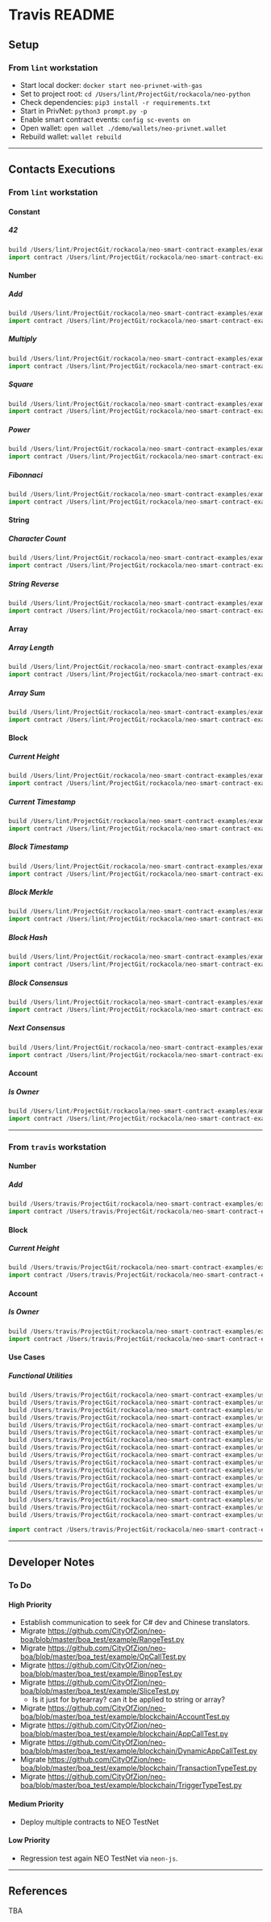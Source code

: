 # Travis README

## Setup

### From `lint` workstation

* Start local docker: `docker start neo-privnet-with-gas`
* Set to project root: `cd /Users/lint/ProjectGit/rockacola/neo-python`
* Check dependencies: `pip3 install -r requirements.txt`
* Start in PrivNet: `python3 prompt.py -p`
* Enable smart contract events: `config sc-events on`
* Open wallet: `open wallet ./demo/wallets/neo-privnet.wallet`
* Rebuild wallet: `wallet rebuild`

---

## Contacts Executions

### From `lint` workstation

#### Constant

##### 42

``` py
build /Users/lint/ProjectGit/rockacola/neo-smart-contract-examples/examples/python/constant/forty-two.py test ff 02 False False
import contract /Users/lint/ProjectGit/rockacola/neo-smart-contract-examples/examples/python/constant/forty-two.avm ff 02 False False
```

#### Number

##### Add

``` py
build /Users/lint/ProjectGit/rockacola/neo-smart-contract-examples/examples/python/number/add.py test 0202 02 False False 2 5
import contract /Users/lint/ProjectGit/rockacola/neo-smart-contract-examples/examples/python/number/add.avm 0202 02 False False
```

##### Multiply

``` py
build /Users/lint/ProjectGit/rockacola/neo-smart-contract-examples/examples/python/number/multiply.py test 0202 02 False False 2 5
import contract /Users/lint/ProjectGit/rockacola/neo-smart-contract-examples/examples/python/number/multiply.avm 0202 02 False False
```

##### Square

``` py
build /Users/lint/ProjectGit/rockacola/neo-smart-contract-examples/examples/python/number/square.py test 02 02 False False 7
import contract /Users/lint/ProjectGit/rockacola/neo-smart-contract-examples/examples/python/number/square.avm 02 02 False False
```

##### Power

``` py
build /Users/lint/ProjectGit/rockacola/neo-smart-contract-examples/examples/python/number/power.py test 0202 02 False False 2 8
import contract /Users/lint/ProjectGit/rockacola/neo-smart-contract-examples/examples/python/number/power.avm 0202 02 False False
```

##### Fibonnaci

``` py
build /Users/lint/ProjectGit/rockacola/neo-smart-contract-examples/examples/python/number/fibonacci.py test 02 02 False False 3
import contract /Users/lint/ProjectGit/rockacola/neo-smart-contract-examples/examples/python/number/fibonacci.avm 02 02 False False
```

#### String

##### Character Count

``` py
build /Users/lint/ProjectGit/rockacola/neo-smart-contract-examples/examples/python/string/character-count.py test 07 02 False False lorem
import contract /Users/lint/ProjectGit/rockacola/neo-smart-contract-examples/examples/python/string/character-count.avm 07 02 False False
```

##### String Reverse

``` py
build /Users/lint/ProjectGit/rockacola/neo-smart-contract-examples/examples/python/string/string-reverse.py test 07 07 False False lorem
import contract /Users/lint/ProjectGit/rockacola/neo-smart-contract-examples/examples/python/string/string-reverse.avm 07 07 False False
```

#### Array

##### Array Length

``` py
build /Users/lint/ProjectGit/rockacola/neo-smart-contract-examples/examples/python/array/array-length.py test 10 02 False False [True,'two',3]
import contract /Users/lint/ProjectGit/rockacola/neo-smart-contract-examples/examples/python/array/array-length.avm 10 02 False False
```

##### Array Sum

``` py
build /Users/lint/ProjectGit/rockacola/neo-smart-contract-examples/examples/python/array/array-sum.py test 10 02 False False [2,4,6]
import contract /Users/lint/ProjectGit/rockacola/neo-smart-contract-examples/examples/python/array/array-sum.avm 10 02 False False
```

#### Block

##### Current Height

``` py
build /Users/lint/ProjectGit/rockacola/neo-smart-contract-examples/examples/python/block/current-height.py test ff 02 False False
import contract /Users/lint/ProjectGit/rockacola/neo-smart-contract-examples/examples/python/block/current-height.avm ff 02 False False
```

##### Current Timestamp

``` py
build /Users/lint/ProjectGit/rockacola/neo-smart-contract-examples/examples/python/block/current-timestamp.py test ff 02 False False
import contract /Users/lint/ProjectGit/rockacola/neo-smart-contract-examples/examples/python/block/current-timestamp.avm ff 02 False False
```


##### Block Timestamp

``` py
build /Users/lint/ProjectGit/rockacola/neo-smart-contract-examples/examples/python/block/block-timestamp.py test 02 02 False False 1
import contract /Users/lint/ProjectGit/rockacola/neo-smart-contract-examples/examples/python/block/block-timestamp.avm 02 02 False False
```

##### Block Merkle

``` py
build /Users/lint/ProjectGit/rockacola/neo-smart-contract-examples/examples/python/block/block-merkle.py test 02 02 False False 1
import contract /Users/lint/ProjectGit/rockacola/neo-smart-contract-examples/examples/python/block/block-merkle.avm 02 02 False False
```

##### Block Hash

``` py
build /Users/lint/ProjectGit/rockacola/neo-smart-contract-examples/examples/python/block/block-hash.py test 02 02 False False 1
import contract /Users/lint/ProjectGit/rockacola/neo-smart-contract-examples/examples/python/block/block-hash.avm 02 02 False False
```

##### Block Consensus

``` py
build /Users/lint/ProjectGit/rockacola/neo-smart-contract-examples/examples/python/block/block-consensus.py test 02 02 False False 1
import contract /Users/lint/ProjectGit/rockacola/neo-smart-contract-examples/examples/python/block/block-consensus.avm 02 02 False False
```

##### Next Consensus

``` py
build /Users/lint/ProjectGit/rockacola/neo-smart-contract-examples/examples/python/block/next-consensus.py test 02 02 False False 1
import contract /Users/lint/ProjectGit/rockacola/neo-smart-contract-examples/examples/python/block/next-consensus.avm 02 02 False False
```

#### Account

##### Is Owner

``` py
build /Users/lint/ProjectGit/rockacola/neo-smart-contract-examples/examples/python/account/is-owner.py test ff 01 False False
import contract /Users/lint/ProjectGit/rockacola/neo-smart-contract-examples/examples/python/account/is-owner.avm ff 01 False False
```


---



### From `travis` workstation

#### Number

##### Add

``` py
build /Users/travis/ProjectGit/rockacola/neo-smart-contract-examples/examples/python/number/add.py test 0505 02 False False 2 5
import contract /Users/travis/ProjectGit/rockacola/neo-smart-contract-examples/examples/python/number/add.avm 0505 02 False False
```

#### Block

##### Current Height

``` py
build /Users/travis/ProjectGit/rockacola/neo-smart-contract-examples/examples/python/block/current-height.py test ff 02 False False
import contract /Users/travis/ProjectGit/rockacola/neo-smart-contract-examples/examples/python/block/current-height.avm ff 02 False False
```

#### Account

##### Is Owner

``` py
build /Users/travis/ProjectGit/rockacola/neo-smart-contract-examples/examples/python/account/is-owner.py test ff 01 False False
import contract /Users/travis/ProjectGit/rockacola/neo-smart-contract-examples/examples/python/account/is-owner.avm ff 01 False False
```

#### Use Cases

##### Functional Utilities

``` py
build /Users/travis/ProjectGit/rockacola/neo-smart-contract-examples/use-cases/python/functional-utilities/functional-utilities.py test 0710 05 False False version
build /Users/travis/ProjectGit/rockacola/neo-smart-contract-examples/use-cases/python/functional-utilities/functional-utilities.py test 0710 05 False False add [2,5]
build /Users/travis/ProjectGit/rockacola/neo-smart-contract-examples/use-cases/python/functional-utilities/functional-utilities.py test 0710 05 False False multiply [7,6]
build /Users/travis/ProjectGit/rockacola/neo-smart-contract-examples/use-cases/python/functional-utilities/functional-utilities.py test 0710 05 False False square [6]
build /Users/travis/ProjectGit/rockacola/neo-smart-contract-examples/use-cases/python/functional-utilities/functional-utilities.py test 0710 05 False False power [2,8]
build /Users/travis/ProjectGit/rockacola/neo-smart-contract-examples/use-cases/python/functional-utilities/functional-utilities.py test 0710 05 False False fibonacci [7]
build /Users/travis/ProjectGit/rockacola/neo-smart-contract-examples/use-cases/python/functional-utilities/functional-utilities.py test 0710 05 False False character_count ['lorem']
build /Users/travis/ProjectGit/rockacola/neo-smart-contract-examples/use-cases/python/functional-utilities/functional-utilities.py test 0710 05 False False string_reverse ['lorem']
build /Users/travis/ProjectGit/rockacola/neo-smart-contract-examples/use-cases/python/functional-utilities/functional-utilities.py test 0710 05 False False array_length [1,2,3]
build /Users/travis/ProjectGit/rockacola/neo-smart-contract-examples/use-cases/python/functional-utilities/functional-utilities.py test 0710 05 False False array_sum [1,2,3]
build /Users/travis/ProjectGit/rockacola/neo-smart-contract-examples/use-cases/python/functional-utilities/functional-utilities.py test 0710 05 False False current_height []
build /Users/travis/ProjectGit/rockacola/neo-smart-contract-examples/use-cases/python/functional-utilities/functional-utilities.py test 0710 05 False False current_timestamp []
build /Users/travis/ProjectGit/rockacola/neo-smart-contract-examples/use-cases/python/functional-utilities/functional-utilities.py test 0710 05 False False get_timestamp [1]
build /Users/travis/ProjectGit/rockacola/neo-smart-contract-examples/use-cases/python/functional-utilities/functional-utilities.py test 0710 05 False False get_merkle [1]
build /Users/travis/ProjectGit/rockacola/neo-smart-contract-examples/use-cases/python/functional-utilities/functional-utilities.py test 0710 05 False False get_block_hash [1]
build /Users/travis/ProjectGit/rockacola/neo-smart-contract-examples/use-cases/python/functional-utilities/functional-utilities.py test 0710 05 False False get_consensus [1]
build /Users/travis/ProjectGit/rockacola/neo-smart-contract-examples/use-cases/python/functional-utilities/functional-utilities.py test 0710 05 False False get_next_consensus [1]

import contract /Users/travis/ProjectGit/rockacola/neo-smart-contract-examples/use-cases/python/functional-utilities/functional-utilities.avm 0710 05 False False
```


---

## Developer Notes

### To Do

#### High Priority

* Establish communication to seek for C# dev and Chinese translators.
* Migrate https://github.com/CityOfZion/neo-boa/blob/master/boa_test/example/RangeTest.py
* Migrate https://github.com/CityOfZion/neo-boa/blob/master/boa_test/example/OpCallTest.py
* Migrate https://github.com/CityOfZion/neo-boa/blob/master/boa_test/example/BinopTest.py
* Migrate https://github.com/CityOfZion/neo-boa/blob/master/boa_test/example/SliceTest.py
  * Is it just for bytearray? can it be applied to string or array?
* Migrate https://github.com/CityOfZion/neo-boa/blob/master/boa_test/example/blockchain/AccountTest.py
* Migrate https://github.com/CityOfZion/neo-boa/blob/master/boa_test/example/blockchain/AppCallTest.py
* Migrate https://github.com/CityOfZion/neo-boa/blob/master/boa_test/example/blockchain/DynamicAppCallTest.py
* Migrate https://github.com/CityOfZion/neo-boa/blob/master/boa_test/example/blockchain/TransactionTypeTest.py
* Migrate https://github.com/CityOfZion/neo-boa/blob/master/boa_test/example/blockchain/TriggerTypeTest.py

#### Medium Priority

* Deploy multiple contracts to NEO TestNet

#### Low Priority

* Regression test again NEO TestNet via `neon-js`.

---

## References

TBA

